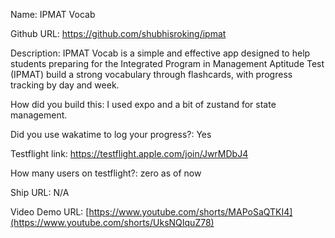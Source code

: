 Name: IPMAT Vocab

Github URL: https://github.com/shubhisroking/ipmat

Description: IPMAT Vocab is a simple and effective app designed to help students preparing for the Integrated Program in Management Aptitude Test (IPMAT) build a strong vocabulary through flashcards, with progress tracking by day and week.

How did you build this: I used expo and a bit of zustand for state management.

Did you use wakatime to log your progress?: Yes

Testflight link: https://testflight.apple.com/join/JwrMDbJ4

How many users on testflight?: zero as of now

Ship URL: N/A

Video Demo URL: [https://www.youtube.com/shorts/MAPoSaQTKI4](https://www.youtube.com/shorts/UksNQIquZ78)
